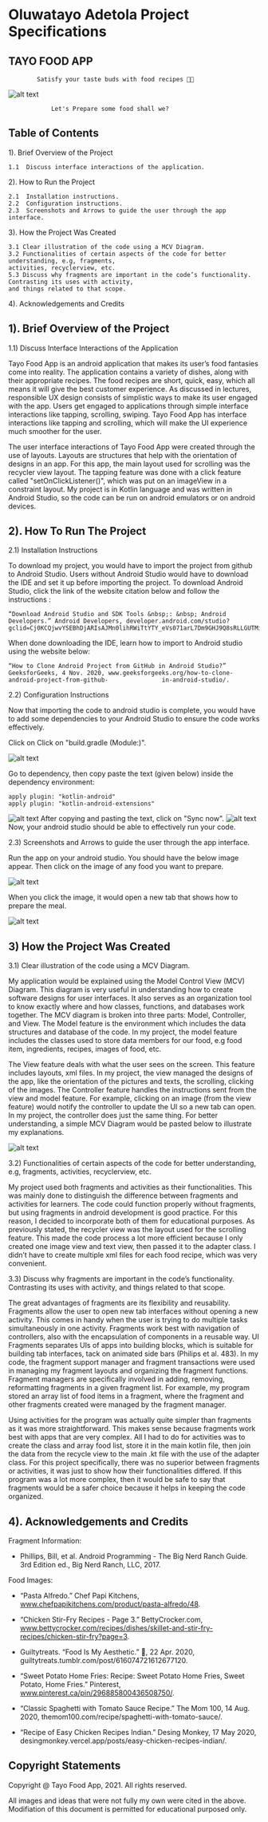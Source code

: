 # Oluwatayo Adetola Project Specifications

## TAYO FOOD APP
			Satisfy your taste buds with food recipes 🥘😋
 ![alt text](https://user-images.githubusercontent.com/13349374/115821792-13eb5d00-a421-11eb-851b-1f9244ccbceb.png)

				Let's Prepare some food shall we?
## Table of Contents 

1). Brief Overview of the Project 

    1.1  Discuss interface interactions of the application.

2). How to Run the Project 

    2.1  Installation instructions.
    2.2  Configuration instructions.
    2.3  Screenshots and Arrows to guide the user through the app interface. 

3). How the Project Was Created

	3.1 Clear illustration of the code using a MCV Diagram.
    3.2 Functionalities of certain aspects of the code for better understanding, e.g, fragments, 
    activities, recyclerview, etc.
    5.3 Discuss why fragments are important in the code’s functionality. Contrasting its uses with activity, 
    and things related to that scope.  

4). Acknowledgements and Credits

 
## 1). Brief Overview of the Project  

1.1)   Discuss Interface Interactions of the Application

Tayo Food App is an android application that makes its user’s food fantasies come into reality. The application contains a variety of dishes, along with their appropriate recipes. The food recipes are short, quick, easy, which all means it will give the best customer experience. As discussed in lectures, responsible UX design consists of simplistic ways to make its user engaged with the app. Users get engaged to applications through simple interface interactions like tapping, scrolling, swiping. Tayo Food App has interface interactions like tapping and scrolling, which will make the UI experience much smoother for the user. 

The user interface interactions of Tayo Food App were created through the use of layouts. Layouts are structures that help with the orientation of designs in an app. For this app, the main layout used for scrolling was the recycler view layout. The tapping feature was done with a click feature called "setOnClickListener()", which was put on an imageView in a constraint layout. My project is in Kotlin language and was written in Android Studio, so the code can be run on android emulators or on android devices.


## 2). How To Run The Project 

2.1)  Installation Instructions

To download my project, you would have to import the project from github to Android Studio. Users without Android Studio would have to download the IDE and set it up before importing the project. To download Android Studio, click the link of the website citation below and follow the instructions : 

    “Download Android Studio and SDK Tools &nbsp;: &nbsp; Android Developers.” Android Developers, developer.android.com/studio?gclid=Cj0KCQjwvYSEBhDjARIsAJMn0lihRWiTtYTY_eVs071arL7Dm9GHJ9Q8sRLLGUTMi3AowNpA_33WrAQaAhPrEALw_wcB&amp;gclsrc=aw.ds. 

When done downloading the IDE, learn how to import to Android studio using the website below:

    “How to Clone Android Project from GitHub in Android Studio?” GeeksforGeeks, 4 Nov. 2020, www.geeksforgeeks.org/how-to-clone-android-project-from-github-               in-android-studio/. 
    
2.2)  Configuration Instructions

Now that importing the code to android studio is complete, you would have to add some dependencies to your Android Studio to ensure the code works effectively.

Click on Click on "build.gradle (Module:)". 

 ![alt text](https://user-images.githubusercontent.com/13349374/115820165-ebae2f00-a41d-11eb-8617-fffc7912e657.png)

Go to dependency, then copy paste the text (given below) inside the dependency environment:

    apply plugin: "kotlin-android"
    apply plugin: "kotlin-android-extensions"
 ![alt text](https://user-images.githubusercontent.com/13349374/115820171-eea91f80-a41d-11eb-96fc-2e97aa8b5a9b.png)
After copying and pasting the text, click on "Sync now". 
 ![alt text](https://user-images.githubusercontent.com/13349374/115820175-f10b7980-a41d-11eb-8017-ab90f5d82ebf.png)
 Now, your android studio should be able to effectively run your code. 


2.3)  Screenshots and Arrows to guide the user through the app interface. 

 Run the app on your android studio. You should have the below image appear. Then click on the image of any food you want to prepare.
 
![alt text](https://user-images.githubusercontent.com/13349374/115822035-7e040200-a421-11eb-9ae5-9e975a6a8636.png)
 
When you click the image, it would open a new tab that shows how to prepare the meal. 

![alt text](https://user-images.githubusercontent.com/13349374/115821828-206fb580-a421-11eb-9381-341184b35112.png)

## 3) How the Project Was Created

3.1)    Clear illustration of the code using a MCV Diagram.

My application would be explained using the Model Control View (MCV) Diagram. This diagram is very useful in understanding how to create software designs for user interfaces. It also serves as an organization tool to know exactly where and how classes, functions, and databases work together. The MCV diagram is broken into three parts: Model, Controller, and View. The Model feature is the environment which includes the data structures and database of the code. In my project, the model feature includes the classes used to store data members for our food, e.g food item, ingredients, recipes, images of food, etc. 

The View feature deals with what the user sees on the screen. This feature includes layouts, xml files. In my project, the view managed the designs of the app, like the orientation of the pictures and texts, the scrolling, clicking of the images. The Controller feature handles the instructions sent from the view and model feature. For example, clicking on an image (from the view feature) would notify the controller to update the UI so a new tab can open. In my project, the controller does just the same thing. For better understanding, a simple MCV Diagram would be pasted below to illustrate my explanations. 

![alt text](https://user-images.githubusercontent.com/13349374/115819958-85291100-a41d-11eb-80d3-52fce66204fd.png)

3.2)    Functionalities of certain aspects of the code for better understanding, e.g, fragments, activities, recyclerview, etc.

My project used both fragments and activities as their functionalities. This was mainly done to distinguish the difference between fragments and activities for learners. The code could function properly without fragments, but using fragments in android development is good practice. For this reason, I decided to incorporate both of them for educational purposes. As previously stated, the recycler view was the layout used for the scrolling feature. This made the code process a lot more efficient because I only created one image view and text view, then passed it to the adapter class. I didn’t have to create multiple xml files for each food recipe, which was very convenient.  

3.3)    Discuss why fragments are important in the code’s functionality. Contrasting its uses with activity, and things related to that scope. 

The great advantages of fragments are its flexibility and reusability. Fragments allow the user to open new tab interfaces without opening a new activity. This comes in handy when the user is trying to do multiple tasks simultaneously in one activity. Fragments work best with navigation of controllers, also with the  encapsulation of components in a reusable way. UI Fragments separates UIs of apps into building blocks, which is suitable for building tab interfaces, tack on animated side bars (Philips et al. 483). In my code, the fragment support manager and fragment transactions were used in managing my fragment layouts and organizing the fragment functions. Fragment managers are specifically involved in adding, removing, reformatting fragments in a given fragment list. For example, my program stored an array list of food items in a fragment, where the fragment and other fragments created were managed by the fragment manager. 

Using activities for the program was actually quite simpler than fragments as it was more straightforward. This makes sense because fragments work best with apps that are very complex. All I had to do for activities was to create the class and array food list, store it in the main kotlin file, then join the data from the recycle view to the main .kt file with the use of the adapter class. For this project specifically, there was no superior between fragments or activities, it was just to show how their functionalities differed. If this program was a lot more complex, then it would be safe to say that fragments would be a safer choice because it helps in keeping the code organized. 



## 4).    Acknowledgements and Credits 
Fragment Information:

- Phillips, Bill, et al. Android Programming - The Big Nerd Ranch Guide. 3rd Edition ed., Big Nerd Ranch, LLC, 2017. 


Food Images:

- “Pasta Alfredo.” Chef Papi Kitchens, www.chefpapikitchens.com/product/pasta-alfredo/48. 

- “Chicken Stir-Fry Recipes - Page 3.” BettyCrocker.com, www.bettycrocker.com/recipes/dishes/skillet-and-stir-fry-recipes/chicken-stir-fry?page=3. 

- Guiltytreats. “Food Is My Aesthetic.” 🍦, 22 Apr. 2020, guiltytreats.tumblr.com/post/616074721612677120. 

- “Sweet Potato Home Fries: Recipe: Sweet Potato Home Fries, Sweet Potato, Home Fries.” Pinterest, www.pinterest.ca/pin/296885800436508750/. 

- “Classic Spaghetti with Tomato Sauce Recipe.” The Mom 100, 14 Aug. 2020, themom100.com/recipe/spaghetti-with-tomato-sauce/. 

- “Recipe of Easy Chicken Recipes Indian.” Desing Monkey, 17 May 2020, desingmonkey.vercel.app/posts/easy-chicken-recipes-indian/. 

## Copyright Statements

Copyright @ Tayo Food App, 2021. All rights reserved.

All images and ideas that were not fully my own were cited in the above.
Modifiation of this document is permitted for educational purposed only. 
